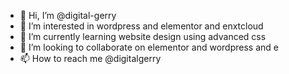 - 👋 Hi, I’m @digital-gerry
- 👀 I’m interested in wordpress and elementor and enxtcloud
- 🌱 I’m currently learning website design using advanced css
- 💞️ I’m looking to collaborate on elementor and wordpress and e
- 📫 How to reach me @digitalgerry

<!---
digital-gerry/digital-gerry is a ✨ special ✨ repository because its `README.md` (this file) appears on your GitHub profile.
You can click the Preview link to take a look at your changes.
--->
